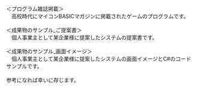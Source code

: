 ＜プログラム雑誌掲載＞<br>
　高校時代にマイコンBASICマガジンに掲載されたゲームのプログラムです。<br>
 <br>
＜成果物のサンプル_ご提案書＞<br>
　個人事業主として某企業様に提案したシステムの提案書です。<br>
 <br>
＜成果物のサンプル_画面イメージ＞<br>
　個人事業主として某企業様に提案したシステムの画面イメージとC#のコードサンプルです。<br>
<br>
参考になれば幸いに存じます。
